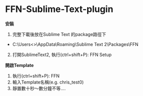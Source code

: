 FFN-Sublime-Text-plugin
=======================

**安裝**

1. 完整下載後放在Sublime Text 的package路徑下
  * C:\Users\<<USER>>\AppData\Roaming\Sublime Text 2\Packages\FFN

2. 打開SublimeText2, 執行(ctrl+shift+P): FFN Setup

**開啟Template**

1. 執行(ctrl+shift+P): FFN
2. 輸入Template名稱(e.g. chris_test0)
3. 靜置數十秒～數分鐘不等....
